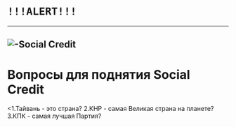 # `!!!ALERT!!!`
---
![-Social Credit](https://pbs.twimg.com/media/FK9D-8aWUAEeEcT.jpg)
---
<h1>Вопросы для поднятия Social Credit</h1>
<1.Тайвань - это страна? 
2.КНР - самая Великая страна на планете? 
3.КПК - самая лучшая Партия? 
